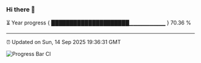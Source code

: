 ### Hi there 👋

⏳ Year progress { █████████████████████▁▁▁▁▁▁▁▁▁ } 70.36 %

---

⏰ Updated on Sun, 14 Sep 2025 19:36:31 GMT

![Progress Bar CI](https://github.com/IshwaranRudhara/GIT-ACTION/workflows/Progress%20Bar%20CI/badge.svg)
